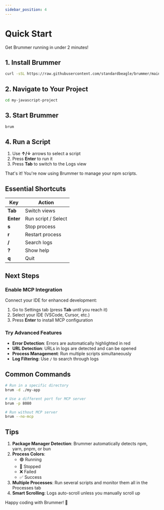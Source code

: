 ```yaml
---
sidebar_position: 4
---
```


# Quick Start

Get Brummer running in under 2 minutes!

## 1. Install Brummer

```bash
curl -sSL https://raw.githubusercontent.com/standardbeagle/brummer/main/quick-install.sh | bash
```

## 2. Navigate to Your Project

```bash
cd my-javascript-project
```

## 3. Start Brummer

```bash
brum
```

## 4. Run a Script

1. Use **↑/↓** arrows to select a script
2. Press **Enter** to run it
3. Press **Tab** to switch to the Logs view

That's it! You're now using Brummer to manage your npm scripts.

## Essential Shortcuts

| Key | Action |
|-----|--------|
| **Tab** | Switch views |
| **Enter** | Run script / Select |
| **s** | Stop process |
| **r** | Restart process |
| **/** | Search logs |
| **?** | Show help |
| **q** | Quit |

## Next Steps

### Enable MCP Integration

Connect your IDE for enhanced development:

1. Go to Settings tab (press **Tab** until you reach it)
2. Select your IDE (VSCode, Cursor, etc.)
3. Press **Enter** to install MCP configuration

### Try Advanced Features

- **Error Detection**: Errors are automatically highlighted in red
- **URL Detection**: URLs in logs are detected and can be opened
- **Process Management**: Run multiple scripts simultaneously
- **Log Filtering**: Use `/` to search through logs


## Common Commands

```bash
# Run in a specific directory
brum -d ./my-app

# Use a different port for MCP server
brum -p 8080

# Run without MCP server
brum --no-mcp
```

## Tips

1. **Package Manager Detection**: Brummer automatically detects npm, yarn, pnpm, or bun
2. **Process Colors**: 
   - 🟢 Running
   - 🔴 Stopped
   - ❌ Failed
   - ✅ Success
3. **Multiple Processes**: Run several scripts and monitor them all in the Processes tab
4. **Smart Scrolling**: Logs auto-scroll unless you manually scroll up

Happy coding with Brummer! 🐝